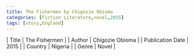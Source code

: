 ```yaml
---
title: The Fishermen by Chigozie Obioma
categories: [Fiction Literature,novel,2015]
tags: [story,England]
---
```

        
| Title | The Fishermen  |
| Author |  Chigozie Obioma  |
| Publication Date | 2015   |
| Country | Nigeria |
| Genre | Novel  |
        